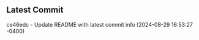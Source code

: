 
## Latest Commit
ce46edc - Update README with latest commit info (2024-08-29 16:53:27 -0400) <Yunxi-Zhou>
